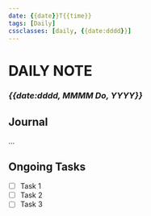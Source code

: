 ```yaml
---
date: {{date}}T{{time}}
tags: [Daily]
cssclasses: [daily, {{date:dddd}}]
---
```

# DAILY NOTE
### *{{date:dddd, MMMM Do, YYYY}}*

## Journal
...

## Ongoing Tasks
- [ ] Task 1
- [ ] Task 2
- [ ] Task 3